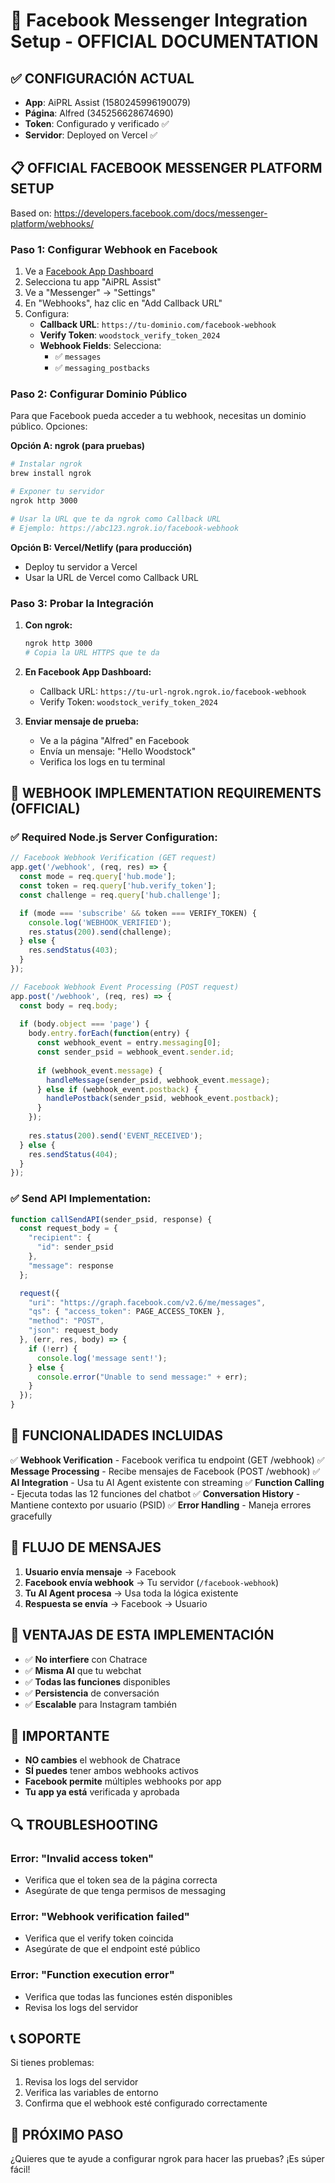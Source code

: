 # 🚀 Facebook Messenger Integration Setup - OFFICIAL DOCUMENTATION

## ✅ **CONFIGURACIÓN ACTUAL**
- **App**: AiPRL Assist (1580245996190079)
- **Página**: Alfred (345256628674690)
- **Token**: Configurado y verificado ✅
- **Servidor**: Deployed on Vercel ✅

## 📋 **OFFICIAL FACEBOOK MESSENGER PLATFORM SETUP**

Based on: https://developers.facebook.com/docs/messenger-platform/webhooks/

### **Paso 1: Configurar Webhook en Facebook**

1. Ve a [Facebook App Dashboard](https://developers.facebook.com/apps/1580245996190079)
2. Selecciona tu app "AiPRL Assist"
3. Ve a "Messenger" → "Settings"
4. En "Webhooks", haz clic en "Add Callback URL"
5. Configura:
   - **Callback URL**: `https://tu-dominio.com/facebook-webhook`
   - **Verify Token**: `woodstock_verify_token_2024`
   - **Webhook Fields**: Selecciona:
     - ✅ `messages`
     - ✅ `messaging_postbacks`

### **Paso 2: Configurar Dominio Público**

Para que Facebook pueda acceder a tu webhook, necesitas un dominio público. Opciones:

**Opción A: ngrok (para pruebas)**
```bash
# Instalar ngrok
brew install ngrok

# Exponer tu servidor
ngrok http 3000

# Usar la URL que te da ngrok como Callback URL
# Ejemplo: https://abc123.ngrok.io/facebook-webhook
```

**Opción B: Vercel/Netlify (para producción)**
- Deploy tu servidor a Vercel
- Usar la URL de Vercel como Callback URL

### **Paso 3: Probar la Integración**

1. **Con ngrok:**
   ```bash
   ngrok http 3000
   # Copia la URL HTTPS que te da
   ```

2. **En Facebook App Dashboard:**
   - Callback URL: `https://tu-url-ngrok.ngrok.io/facebook-webhook`
   - Verify Token: `woodstock_verify_token_2024`

3. **Enviar mensaje de prueba:**
   - Ve a la página "Alfred" en Facebook
   - Envía un mensaje: "Hello Woodstock"
   - Verifica los logs en tu terminal

## 🔧 **WEBHOOK IMPLEMENTATION REQUIREMENTS (OFFICIAL)**

### **✅ Required Node.js Server Configuration:**

```javascript
// Facebook Webhook Verification (GET request)
app.get('/webhook', (req, res) => {
  const mode = req.query['hub.mode'];
  const token = req.query['hub.verify_token'];
  const challenge = req.query['hub.challenge'];

  if (mode === 'subscribe' && token === VERIFY_TOKEN) {
    console.log('WEBHOOK_VERIFIED');
    res.status(200).send(challenge);
  } else {
    res.sendStatus(403);
  }
});

// Facebook Webhook Event Processing (POST request)
app.post('/webhook', (req, res) => {
  const body = req.body;
  
  if (body.object === 'page') {
    body.entry.forEach(function(entry) {
      const webhook_event = entry.messaging[0];
      const sender_psid = webhook_event.sender.id;
      
      if (webhook_event.message) {
        handleMessage(sender_psid, webhook_event.message);
      } else if (webhook_event.postback) {
        handlePostback(sender_psid, webhook_event.postback);
      }
    });
    
    res.status(200).send('EVENT_RECEIVED');
  } else {
    res.sendStatus(404);
  }
});
```

### **✅ Send API Implementation:**

```javascript
function callSendAPI(sender_psid, response) {
  const request_body = {
    "recipient": {
      "id": sender_psid
    },
    "message": response
  };

  request({
    "uri": "https://graph.facebook.com/v2.6/me/messages",
    "qs": { "access_token": PAGE_ACCESS_TOKEN },
    "method": "POST",
    "json": request_body
  }, (err, res, body) => {
    if (!err) {
      console.log('message sent!');
    } else {
      console.error("Unable to send message:" + err);
    }
  }); 
}
```

## 🔧 **FUNCIONALIDADES INCLUIDAS**

✅ **Webhook Verification** - Facebook verifica tu endpoint (GET /webhook)
✅ **Message Processing** - Recibe mensajes de Facebook (POST /webhook)
✅ **AI Integration** - Usa tu AI Agent existente con streaming
✅ **Function Calling** - Ejecuta todas las 12 funciones del chatbot
✅ **Conversation History** - Mantiene contexto por usuario (PSID)
✅ **Error Handling** - Maneja errores gracefully

## 📱 **FLUJO DE MENSAJES**

1. **Usuario envía mensaje** → Facebook
2. **Facebook envía webhook** → Tu servidor (`/facebook-webhook`)
3. **Tu AI Agent procesa** → Usa toda la lógica existente
4. **Respuesta se envía** → Facebook → Usuario

## 🎯 **VENTAJAS DE ESTA IMPLEMENTACIÓN**

- ✅ **No interfiere** con Chatrace
- ✅ **Misma AI** que tu webchat
- ✅ **Todas las funciones** disponibles
- ✅ **Persistencia** de conversación
- ✅ **Escalable** para Instagram también

## 🚨 **IMPORTANTE**

- **NO cambies** el webhook de Chatrace
- **SÍ puedes** tener ambos webhooks activos
- **Facebook permite** múltiples webhooks por app
- **Tu app ya está** verificada y aprobada

## 🔍 **TROUBLESHOOTING**

### Error: "Invalid access token"
- Verifica que el token sea de la página correcta
- Asegúrate de que tenga permisos de messaging

### Error: "Webhook verification failed"
- Verifica que el verify token coincida
- Asegúrate de que el endpoint esté público

### Error: "Function execution error"
- Verifica que todas las funciones estén disponibles
- Revisa los logs del servidor

## 📞 **SOPORTE**

Si tienes problemas:
1. Revisa los logs del servidor
2. Verifica las variables de entorno
3. Confirma que el webhook esté configurado correctamente

## 🚀 **PRÓXIMO PASO**

¿Quieres que te ayude a configurar ngrok para hacer las pruebas? ¡Es súper fácil! 